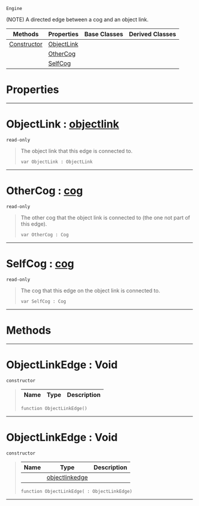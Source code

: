  `Engine`

(NOTE) A directed edge between a cog and an object link.

|Methods|Properties|Base Classes|Derived Classes|
|---|---|---|---|
|[ Constructor](objectlinkedge.md#objectlinkedge-void)|[ ObjectLink](objectlinkedge.md#objectlink-zilch-engine-d)| | |
| |[ OtherCog](objectlinkedge.md#othercog-zilch-engine-doc)| | |
| |[ SelfCog](objectlinkedge.md#selfcog-zilch-engine-docu)| | |


 #  Properties


---  
 #  ObjectLink : [objectlink](objectlink.md)

 `read-only`

> The object link that this edge is connected to.
> ``` lang=cpp, name=Nada
> var ObjectLink : ObjectLink


---  
 #  OtherCog : [cog](cog.md)

 `read-only`

> The other cog that the object link is connected to (the one not part of this edge).
> ``` lang=cpp, name=Nada
> var OtherCog : Cog


---  
 #  SelfCog : [cog](cog.md)

 `read-only`

> The cog that this edge on the object link is connected to.
> ``` lang=cpp, name=Nada
> var SelfCog : Cog


---  
 #  Methods


---  
 #  ObjectLinkEdge : Void

 `constructor`

> 
> |Name|Type|Description|
> |---|---|---|
> ``` lang=cpp, name=Nada
> function ObjectLinkEdge()
> ``` 


---  
 #  ObjectLinkEdge : Void

 `constructor`

> 
> |Name|Type|Description|
> |---|---|---|
> ||[objectlinkedge](objectlinkedge.md)| |
> ``` lang=cpp, name=Nada
> function ObjectLinkEdge( : ObjectLinkEdge)
> ``` 


---  
 

 